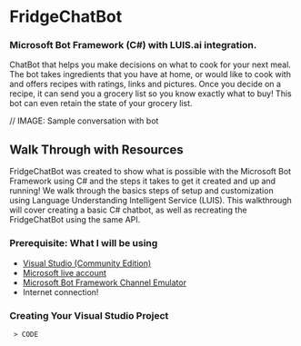 # FridgeChatBot

### Microsoft Bot Framework (C#) with LUIS.ai integration.

ChatBot that helps you make decisions on what to cook for your next meal. The bot takes ingredients that you have at home, or would like to cook with and offers recipes with ratings, links and pictures. Once you decide on a recipe, it can send you a grocery list so you know exactly what to buy! This bot can even retain the state of your grocery list.

// IMAGE: Sample conversation with bot

## Walk Through with Resources
FridgeChatBot was created to show what is possible with the Microsoft Bot Framework using C# and the steps it takes to get it created and up and running! We walk through the basics steps of setup and customization using Language Understanding Intelligent Service (LUIS). This walkthrough will cover creating a basic C# chatbot, as well as recreating the FridgeChatBot using the same API.

### Prerequisite: What I will be using
* [Visual Studio (Community Edition)](https://www.visualstudio.com/vs/)
* [Microsoft live account](https://login.live.com/)
* [Microsoft Bot Framework Channel Emulator](https://docs.botframework.com/en-us/tools/bot-framework-emulator/#navtitle)
* Internet connection!

### Creating Your Visual Studio Project



 ```
  > CODE
 ````
